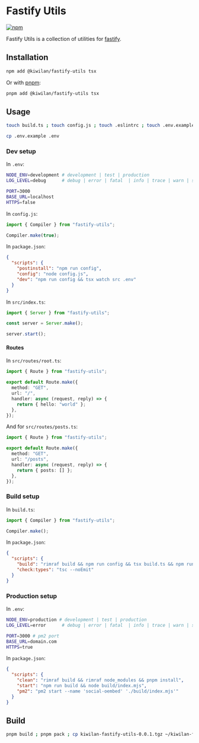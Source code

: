 # Fastify Utils

[![npm](https://img.shields.io/npm/v/@kiwilan/fastify-utils.svg?style=flat-square&color=CB3837&logo=npm&logoColor=ffffff&label=npm)](https://www.npmjs.com/package/@kiwilan/fastify-utils)

Fastify Utils is a collection of utilities for [fastify](https://www.fastify.io/).

## Installation

```bash
npm add @kiwilan/fastify-utils tsx
```

Or with [pnpm](https://pnpm.js.org/):

```bash
pnpm add @kiwilan/fastify-utils tsx
```

## Usage

```bash
touch build.ts ; touch config.js ; touch .eslintrc ; touch .env.example
```

```bash
cp .env.example .env
```

### Dev setup

In `.env`:

```bash
NODE_ENV=development # development | test | production
LOG_LEVEL=debug      # debug | error | fatal  | info | trace | warn | silent

PORT=3000
BASE_URL=localhost
HTTPS=false
```

In `config.js`:

```javascript
import { Compiler } from "fastify-utils";

Compiler.make(true);
```

In `package.json`:

```json
{
  "scripts": {
    "postinstall": "npm run config",
    "config": "node config.js",
    "dev": "npm run config && tsx watch src .env"
  }
}
```

In `src/index.ts`:

```typescript
import { Server } from "fastify-utils";

const server = Server.make();

server.start();
```

#### Routes

In `src/routes/root.ts`:

```typescript
import { Route } from "fastify-utils";

export default Route.make({
  method: "GET",
  url: "/",
  handler: async (request, reply) => {
    return { hello: "world" };
  },
});
```

And for `src/routes/posts.ts`:

```typescript
import { Route } from "fastify-utils";

export default Route.make({
  method: "GET",
  url: "/posts",
  handler: async (request, reply) => {
    return { posts: [] };
  },
});
```

### Build setup

In `build.ts`:

```typescript
import { Compiler } from "fastify-utils";

Compiler.make();
```

In `package.json`:

```json
{
  "scripts": {
    "build": "rimraf build && npm run config && tsx build.ts && npm run check:types",
    "check:types": "tsc --noEmit"
  }
}
```

### Production setup

In `.env`:

```bash
NODE_ENV=production # development | test | production
LOG_LEVEL=error      # debug | error | fatal  | info | trace | warn | silent

PORT=3000 # pm2 port
BASE_URL=domain.com
HTTPS=true
```

In `package.json`:

```json
{
  "scripts": {
    "clean": "rimraf build && rimraf node_modules && pnpm install",
    "start": "npm run build && node build/index.mjs",
    "pm2": "pm2 start --name 'social-oembed' './build/index.mjs'"
  }
}
```

## Build

```bash
pnpm build ; pnpm pack ; cp kiwilan-fastify-utils-0.0.1.tgz ~/kiwilan-fastify-utils-0.0.1.tgz
```
